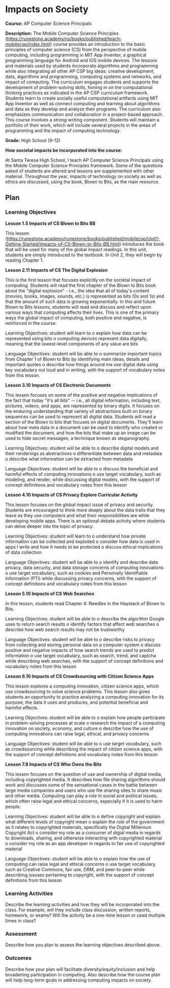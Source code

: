 # Impacts on Society

**Course:** AP Computer Science Principals 

**Description:** The Mobile Computer Science Principles (https://runestone.academy/ns/books/published/teach-mobilecsp/index.html) course provides an introduction to the basic principles of computer science (CS) from the perspective of mobile computing, including programming in MIT App Inventor, a graphical programming language for Android and iOS mobile devices. The lessons and materials used by students incorporate algorithms and programming while also integrating all other AP CSP big ideas: creative development, data, algorithms and programming, computing systems and networks, and impact of computing. The curriculum engages students and supports the development of problem-solving skills, honing in on the computational thinking practices as indicated in the AP CSP curriculum framework. Students learn to create socially useful computational artifacts using MIT App Inventor as well as connect computing and learning about algorithms and data as they develop and analyze their programs. The curriculum also emphasizes communication and collaboration in a project-based approach. This course involves a strong writing component. Students will maintain a portfolio of their work, which will include several projects in the areas of programming and the impact of computing technology. 

**Grade:** High School (9-12) 

**How societal impacts be incorporated into the course:** 

At Santa Teresa High School, I teach AP Computer Science Principals using the Mobile Computer Science Principles framework. Some of the questions asked of students are altered and lessons are supplemented with other material. Throughout the year, impacts of technology on society as well as ethics are discussed, using the book, Blown to Bits, as the main resource. 

## Plan

### Learning Objectives

**Lesson 1.5 Impacts of CS Blown to Bits BB** 

This lesson (https://runestone.academy/runestone/books/published/mobilecsp/Unit1-Getting-Started/Impacts-of-CS-Blown-to-Bits-BB.html) introduces the book that will be used for many of the global impact readings. In this unit, students are simply introduced to the textbook. In Unit 2, they will begin by reading Chapter 1. 

**Lesson 2.11 Impacts of CS The Digital Explosion** 

This is the first lesson that focuses explicitly on the societal impact of computing. Students will read the first chapter of the Blown to Bits book about the "digital explosion" - i.e., the idea that all of today's content (movies, books, images, sounds, etc.) is represented as bits (0s and 1s) and that the amount of such data is growing exponentially. In this and future Blown to Bits lessons, students will read and discuss and reflect upon various ways that computing affects their lives. This is one of the primary ways the global impact of computing, both positive and negative, is reinforced in the course. 

Learning Objectives: student will learn to 
o	explain how data can be represented using bits 
o	computing devices represent data digitally, meaning that the lowest-level components of any value are bits 

Language Objectives: student will be able to 
o	summarize important topics from Chapter 1 of Blown to Bits by identifying main ideas, details and important quotes 
o	describe how things around me use digital data using key vocabulary out loud and in writing, with the support of vocabulary notes from this lesson. 
 
**Lesson 3.10 Impacts of CS Electronic Documents** 

This lesson focuses on some of the positive and negative implications of the fact that today "it's all bits" -- i.e., all digital information, including text, pictures, videos, and apps, are represented by binary digits. It focuses on the enduring understanding that variety of abstractions built on binary sequences can be used to represent all digital data. Students will read a section of the Blown to bits that focuses on digital documents. They'll learn about how meta data in a document can be used to identify who created or modified the document, and how the bits that make up an image can be used to hide secret messages, a technique known as steganography. 

Learning Objectives: student will be able to 
o	describe digital models and their renderings as abstractions
o	differentiate between data and metadata
o	describe what information can be extracted from metadata

Language Objectives: student will be able to 
o	discuss the beneficial and harmful effects of computing innovations
o	use target vocabulary, such as modeling, and render, while discussing digital models, with the support of concept definitions and vocabulary notes from this lesson

**Lesson 4.10 Impacts of CS Privacy Explore Curricular Activity** 

This lesson focuses on the global impact issue of privacy and security. Students are encouraged to think more deeply about the data trails that they leave as they use computers and what their responsibilities are while developing mobile apps. There is an optional debate activity where students can delve deeper into the topic of privacy. 

Learning Objectives: student will learn to
o	understand how private information can be collected and exploited
o	consider how data is used in apps I write and how it needs to be protected
o	discuss ethical implications of data collection

Language Objectives: student will be able to
o	identify and describe data privacy, data security, and data storage concerns of computing innovations
o	use target vocabulary, such as cookies and Personally Identifiable Information (PTI) while discussing privacy concerns, with the support of concept definitions and vocabulary notes from this lesson

**Lesson 5.10 Impacts of CS Web Searches**

In this lesson, students read Chapter 4: Needles in the Haystack of Blown to Bits. 

Learning Objectives: student will be able to
o	describe the algorithm Google uses to return search results
o	identify factors that affect web searches
o	describe how web search results may not be trustworthy

Language Objectives: student will be able to
o	describe risks to privacy from collecting and storing personal data on a computer system
o	discuss positive and negative impacts of how search trends are used to predict information
o	use target vocabulary, such as search, trend, and captcha while describing web searches, with the support of concept definitions and vocabulary notes from this lesson

**Lesson 6.10 Impacts of CS Crowdsourcing with Citizen Science Apps**

This lesson explores a computing innovation, citizen science apps, which use crowdsourcing to solve science problems. This lesson also gives students an opportunity to practice analyzing a computing innovation for its purpose, the data it uses and produces, and potential beneficial and harmful effects. 

Learning Objectives: student will be able to
o	explain how people participate in problem-solving processes at scale
o	research the impact of a computing innovation on society, economy, and culture
o	describe how the use of computing innovations can raise legal, ethical, and privacy concerns

Language Objectives: student will be able to
o	use target vocabulary, such as crowdsourcing while describing the impact of citizen science apps, with the support of concept definitions and vocabulary notes from this lesson

**Lesson 7.8 Impacts of CS Who Owns the Bits**

This lesson focuses on the question of use and ownership of digital media, including copyrighted media. It describes how file sharing algorithms should work and discusses some of the sensational cases in the battle between large media companies and users who use file sharing sites to share music and other media. Computing can play a role in social and political issues, which often raise legal and ethical concerns, especially if it is used to harm people.

Learning Objectives: student will be able to
o	define copyright and explain what different levels of copyright mean
o	explain the role of the government as it relates to copyrighted materials, specifically the Digital Millenium Copyright Act
o	consider my role as a consumer of digial media in regards to downloads, sharing, and otherwise interacting with copyrighted material
o	consider my role as an app developer in regards to fair use of copyrighted material

Language Objectives: student will be able to
o	explain how the use of computing can raise legal and ethical concerns
o	use target vocabulary, such as Creative Commons, fair use, DRM, and peer-to-peer while describing issuses pertaining to copyright, with the support of concept definitions from this lesson


### Learning Activities

Describe the learning activities and how they will be incorporated into the class. For example, will they include class discussion, written reports, homework, or exams? Will the activity be a one-time lesson or used multiple times in class?

### Assessment

Describe how you plan to assess the learning objectives described above.

### Outcomes

Describe how your plan will facilitate diversity/equity/inclusion and help broadening participation in computing. Also describe how the course plan will help long-term goals in addressing computing impacts on society.
